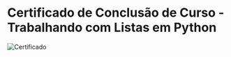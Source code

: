 # Certificado de Conclusão de Curso - Trabalhando com Listas em Python

![Certificado](https://github.com/user-attachments/assets/7a62185e-b4a8-47ac-9eff-3a6f04bda45d)
